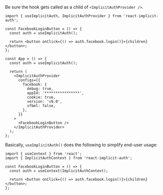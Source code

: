 Be sure the hook gets called as a child of `<ImplicitAuthProvider />`.

```tsx static
import { useImplicitAuth, ImplicitAuthProvider } from 'react-implicit-auth';

const FacebookLoginButton = () => {
  const auth = useImplicitAuth();

  return <button onClick={() => auth.facebook.login()}>{children}</button>;
};

const App = () => {
  const auth = useImplicitAuth();

  return (
    <ImplicitAuthProvider
      configs={{
        facebook: {
          debug: true,
          appId: '****************',
          cookie: true,
          version: 'v9.0',
          xfbml: false,
        },
      }}
    >
      <FacebookLoginButton />
    </ImplicitAuthProvider>
  );
};
```

Basically, `useImplicitAuth()` does the following to simplify end-user usage:

```tsx static
import { useContext } from 'react';
import { ImplicitAuthContext } from 'react-implicit-auth';

const FacebookLoginButton = () => {
  const auth = useContext(ImplicitAuthContext);

  return <button onClick={() => auth.facebook.login()}>{children}</button>;
};
```

